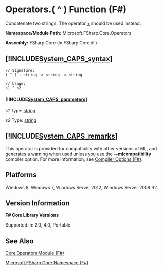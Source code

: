 # Operators.( ^ ) Function (F#)

Concatenate two strings. The operator [+](http://msdn.microsoft.com/en-us/library/67b8d50f-5675-4bdc-bd41-807181aca5aa) should be used instead.

**Namespace/Module Path:** Microsoft.FSharp.Core.Operators

**Assembly:** FSharp.Core (in FSharp.Core.dll)


## [!INCLUDE[System_CAPS_syntax](//System/Token/System_CAPS_syntax_md.md)]

```
// Signature:
( ^ ) : string -> string -> string

// Usage:
s1 ^ s2
```

#### [!INCLUDE[System_CAPS_parameters](//System/Token/System_CAPS_parameters_md.md)]
*s1*
Type: [string](http://msdn.microsoft.com/en-us/library/12b97856-ec80-4f70-a018-afb0753f755a)


*s2*
Type: [string](http://msdn.microsoft.com/en-us/library/12b97856-ec80-4f70-a018-afb0753f755a)




## [!INCLUDE[System_CAPS_remarks](//System/Token/System_CAPS_remarks_md.md)]
This operator is provided for compatibility with other versions of ML, and generates a warning when used unless you use the **--mlcompatibility** compiler option. For more information, see [Compiler Options &#40;F&#35;&#41;](Compiler+Options+28%F%2329%.md).


## Platforms
Windows 8, Windows 7, Windows Server 2012, Windows Server 2008 R2


## Version Information
**F# Core Library Versions**

Supported in: 2.0, 4.0, Portable




## See Also
[Core.Operators Module &#40;F&#35;&#41;](Core.Operators+Module+28%F%2329%.md)

[Microsoft.FSharp.Core Namespace &#40;F&#35;&#41;](Microsoft.FSharp.Core+Namespace+28%F%2329%.md)

